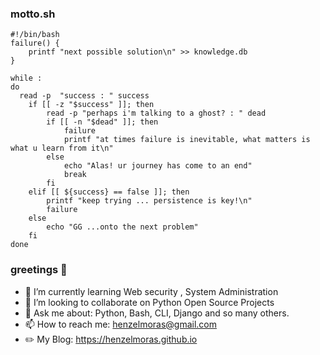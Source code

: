 

<!--
**HenzelMoras/HenzelMoras** is a ✨ _special_ ✨ repository because its `README.md` (this file) appears on your GitHub profile.

Here are some ideas to get you started:

- 🔭 I’m currently working on ...
- 🌱 I’m currently learning ...
- 👯 I’m looking to collaborate on ...
- 🤔 I’m looking for help with ...
- 💬 Ask me about ...
- 📫 How to reach me: ...
- 😄 Pronouns: ...
- ⚡ Fun fact: ...
-->

### motto.sh
```shell
#!/bin/bash
failure() {
    printf "next possible solution\n" >> knowledge.db
}

while :
do
  read -p  "success : " success
    if [[ -z "$success" ]]; then
        read -p "perhaps i'm talking to a ghost? : " dead
        if [[ -n "$dead" ]]; then
            failure
            printf "at times failure is inevitable, what matters is what u learn from it\n"
        else
            echo "Alas! ur journey has come to an end"
            break
        fi
    elif [[ ${success} == false ]]; then
        printf "keep trying ... persistence is key!\n"
        failure                                                                                                                                                 
    else                                                                                                         
        echo "GG ...onto the next problem"                                                                                                  
    fi                                                                                 
done                         
```
###  greetings :vulcan_salute:

- 🌱 I’m currently learning Web security , System Administration
- 👯 I’m looking to collaborate on Python Open Source Projects
- 💬 Ask me about: Python, Bash, CLI, Django and so many others.
- 📫 How to reach me: henzelmoras@gmail.com
- :pencil2: My Blog: https://henzelmoras.github.io
